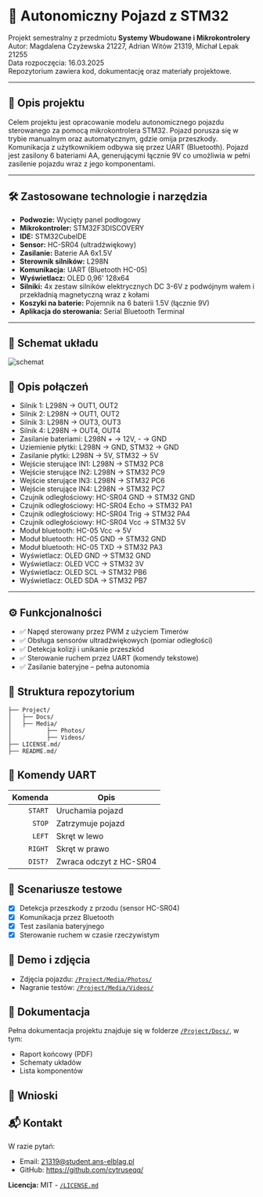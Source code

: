 # 🚗 Autonomiczny Pojazd z STM32

Projekt semestralny z przedmiotu **Systemy Wbudowane i Mikrokontrolery**  
Autor: Magdalena Czyżewska 21227, Adrian Witów 21319, Michał Lepak 21255  
Data rozpoczęcia: 16.03.2025  
Repozytorium zawiera kod, dokumentację oraz materiały projektowe.

---

## 📌 Opis projektu

Celem projektu jest opracowanie modelu autonomicznego pojazdu sterowanego za pomocą mikrokontrolera STM32. Pojazd porusza się w trybie manualnym oraz automatycznym, gdzie omija przeszkody. Komunikacja z użytkownikiem odbywa się przez UART (Bluetooth). Pojazd jest zasilony 6 bateriami AA, generującymi łącznie 9V co umożliwia w pełni zasilenie pojazdu wraz z jego komponentami.

---

## 🛠️ Zastosowane technologie i narzędzia

- **Podwozie:** Wycięty panel podłogowy
- **Mikrokontroler:** STM32F3DISCOVERY
- **IDE:** STM32CubeIDE
- **Sensor:** HC-SR04 (ultradźwiękowy)
- **Zasilanie:** Baterie AA 6x1.5V
- **Sterownik silników:** L298N
- **Komunikacja:** UART (Bluetooth HC-05)
- **Wyświetlacz:** OLED 0,96' 128x64
- **Silniki:** 4x zestaw silników elektrycznych DC 3-6V z podwójnym wałem i przekładnią magnetyczną wraz z kołami
- **Koszyki na baterie:** Pojemnik na 6 baterii 1.5V (łącznie 9V)
- **Aplikacja do sterowania:** Serial Bluetooth Terminal

---

## 🔌 Schemat układu

![schemat](https://github.com/user-attachments/assets/f61a6a21-8109-4fa3-a82e-791766db3f4b)

## 🔌 Opis połączeń

- Silnik 1: L298N -> OUT1, OUT2
- Silnik 2: L298N -> OUT1, OUT2
- Silnik 3: L298N -> OUT3, OUT3
- Silnik 4: L298N -> OUT4, OUT4
- Zasilanie bateriami: L298N + -> 12V, - -> GND
- Uziemienie płytki: L298N -> GND, STM32 -> GND
- Zasilanie płytki: L298N -> 5V, STM32 -> 5V
- Wejście sterujące IN1: L298N -> STM32 PC8
- Wejście sterujące IN2: L298N -> STM32 PC9
- Wejście sterujące IN3: L298N -> STM32 PC6
- Wejście sterujące IN4: L298N -> STM32 PC7
- Czujnik odległościowy: HC-SR04  GND -> STM32 GND
- Czujnik odległościowy: HC-SR04  Echo -> STM32 PA1
- Czujnik odległościowy: HC-SR04  Trig -> STM32 PA4
- Czujnik odległościowy: HC-SR04  Vcc -> STM32 5V
- Moduł bluetooth: HC-05 Vcc -> 5V
- Moduł bluetooth: HC-05 GND -> STM32 GND
- Moduł bluetooth: HC-05 TXD -> STM32 PA3
- Wyświetlacz: OLED GND -> STM32 GND
- Wyświetlacz: OLED VCC -> STM32 3V
- Wyświetlacz: OLED SCL -> STM32 PB6
- Wyświetlacz: OLED SDA -> STM32 PB7

---

## ⚙️ Funkcjonalności

- ✅ Napęd sterowany przez PWM z użyciem Timerów
- ✅ Obsługa sensorów ultradźwiękowych (pomiar odległości)
- ✅ Detekcja kolizji i unikanie przeszkód
- ✅ Sterowanie ruchem przez UART (komendy tekstowe)
- ✅ Zasilanie bateryjne – pełna autonomia

## 📁 Struktura repozytorium

```
├── Project/
│   ├── Docs/
│   ├── Media/
│          ├── Photos/
│          ├── Videos/
├── LICENSE.md/
├── README.md/
```

## 🔌 Komendy UART

| Komenda | Opis                    |
|--------:|-------------------------|
| `START` | Uruchamia pojazd       |
| `STOP`  | Zatrzymuje pojazd      |
| `LEFT`  | Skręt w lewo           |
| `RIGHT` | Skręt w prawo          |
| `DIST?` | Zwraca odczyt z HC-SR04 |

## 🧪 Scenariusze testowe

- [x] Detekcja przeszkody z przodu (sensor HC-SR04)
- [x] Komunikacja przez Bluetooth
- [x] Test zasilania bateryjnego
- [x] Sterowanie ruchem w czasie rzeczywistym

## 📸 Demo i zdjęcia

- Zdjęcia pojazdu: [`/Project/Media/Photos/`](./Project/Media/Photos/)
- Nagranie testów: [`/Project/Media/Videos/`](./Project/Media/Videos/)


## 📄 Dokumentacja

Pełna dokumentacja projektu znajduje się w folderze [`/Project/Docs/`](./Project/Docs/), w tym:
- Raport końcowy (PDF)
- Schematy układów
- Lista komponentów


## 🧠 Wnioski


## 📬 Kontakt

W razie pytań:
- Email: 21319@student.ans-elblag.pl
- GitHub: https://github.com/cytruseqq/

**Licencja:** MIT - [`/LICENSE.md`](./LICENSE.md)
